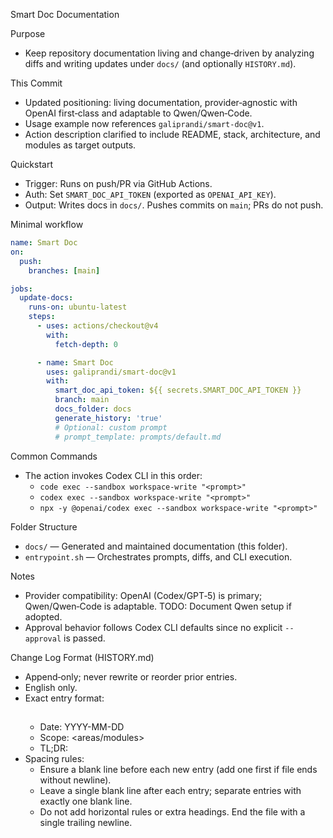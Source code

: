 Smart Doc Documentation

Purpose
- Keep repository documentation living and change‑driven by analyzing diffs and writing updates under `docs/` (and optionally `HISTORY.md`).

This Commit
- Updated positioning: living documentation, provider‑agnostic with OpenAI first‑class and adaptable to Qwen/Qwen‑Code.
- Usage example now references `galiprandi/smart-doc@v1`.
- Action description clarified to include README, stack, architecture, and modules as target outputs.

Quickstart
- Trigger: Runs on push/PR via GitHub Actions.
- Auth: Set `SMART_DOC_API_TOKEN` (exported as `OPENAI_API_KEY`).
- Output: Writes docs in `docs/`. Pushes commits on `main`; PRs do not push.

Minimal workflow
```yaml
name: Smart Doc
on:
  push:
    branches: [main]

jobs:
  update-docs:
    runs-on: ubuntu-latest
    steps:
      - uses: actions/checkout@v4
        with:
          fetch-depth: 0

      - name: Smart Doc
        uses: galiprandi/smart-doc@v1
        with:
          smart_doc_api_token: ${{ secrets.SMART_DOC_API_TOKEN }}
          branch: main
          docs_folder: docs
          generate_history: 'true'
          # Optional: custom prompt
          # prompt_template: prompts/default.md
```

Common Commands
- The action invokes Codex CLI in this order:
  - `code exec --sandbox workspace-write "<prompt>"`
  - `codex exec --sandbox workspace-write "<prompt>"`
  - `npx -y @openai/codex exec --sandbox workspace-write "<prompt>"`

Folder Structure
- `docs/` — Generated and maintained documentation (this folder).
- `entrypoint.sh` — Orchestrates prompts, diffs, and CLI execution.

Notes
- Provider compatibility: OpenAI (Codex/GPT‑5) is primary; Qwen/Qwen‑Code is adaptable. TODO: Document Qwen setup if adopted.
- Approval behavior follows Codex CLI defaults since no explicit `--approval` is passed.

Change Log Format (HISTORY.md)
- Append‑only; never rewrite or reorder prior entries.
- English only.
- Exact entry format:
  ## <Concise title>
  - Date: YYYY-MM-DD
  - Scope: <areas/modules>
  - TL;DR: <one-sentence summary>
- Spacing rules:
  - Ensure a blank line before each new entry (add one first if file ends without newline).
  - Leave a single blank line after each entry; separate entries with exactly one blank line.
  - Do not add horizontal rules or extra headings. End the file with a single trailing newline.
